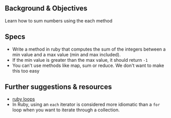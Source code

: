 ## Background & Objectives

Learn how to sum numbers using the each method

## Specs

- Write a method in ruby that computes the sum of the integers between a min value and a max value (min and max included).
- If the min value is greater than the max value, it should return `-1`
- You can't use methods like map, sum or reduce. We don't want to make this too easy

## Further suggestions & resources

- [ruby loops](http://www.tutorialspoint.com/ruby/ruby_loops.htm)
- In Ruby, using an `each` iterator is considered more idiomatic than a `for` loop when you want to iterate through a collection.
